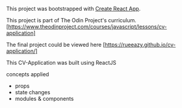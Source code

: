 This project was bootstrapped with [Create React App](https://github.com/facebook/create-react-app).

This project is part of The Odin Project's curriculum. [https://www.theodinproject.com/courses/javascript/lessons/cv-application]

The final project could be viewed here [https://rueeazy.github.io/cv-application/]

This CV-Application was built using ReactJS

concepts applied
- props
- state changes
- modules & components